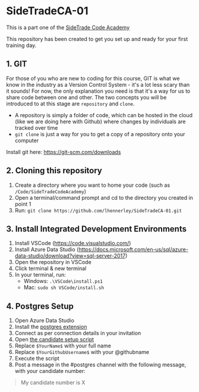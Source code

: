 # SideTradeCA-01

This is a part one of the [SideTrade Code Academy](https://www.sidetrade.com/press-release/2019/launch-of-the-sidetrades-code-academy-in-the-midlands)

This repository has been created to get you set up and ready for your first training day.

## 1. GIT

For those of you who are new to coding for this course, GIT is what we know in the industry as a Version Control System - it's a lot less scary than it sounds! For now, the only explanation you need is that it's a way for us to share code between one and other. The two concepts you will be introduced to at this stage are `repository` and `clone`.

* A repository is simply a folder of code, which can be hosted in the cloud (like we are doing here with Github) where changes by individuals are tracked over time
* `git clone` is just a way for you to get a copy of a repository onto your computer

Install git here: https://git-scm.com/downloads

## 2. Cloning this repository

1. Create a directory where you want to home your code (such as `/Code/SideTradeCodeAcademy`)
2. Open a terminal/command prompt and cd to the directory you created in point 1
3. Run: `git clone https://github.com/lhennerley/SideTradeCA-01.git`

## 3. Install Integrated Development Environments

1. Install VSCode (https://code.visualstudio.com/)
2. Install Azure Data Studio (https://docs.microsoft.com/en-us/sql/azure-data-studio/download?view=sql-server-2017)
3. Open the repository in VSCode
4. Click terminal & new terminal
4. In your terminal, run:
   * Windows: `.\VSCode\install.ps1`
   * Mac: `sudo sh VSCode/install.sh`

## 4. Postgres Setup

1. Open Azure Data Studio
2. Install the [postgres extension](https://docs.microsoft.com/en-us/sql/azure-data-studio/postgres-extension?view=sql-server-2017)
3. Connect as per connection details in your invitation
4. Open [the candidate setup script](Postgres/candidate_setup.sql)
5. Replace `$YourName$` with your full name
6. Replace `$YourGithubUsername$` with your @githubname
7. Execute the script
8. Post a message in the #postgres channel with the following message, with your candidate number:

> My candidate number is X
